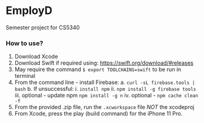 # EmployD
Semester project for CS5340

### How to use?
1. Download Xcode
2. Download Swift if required using: https://swift.org/download/#releases
3. May require the command `$ export TOOLCHAINS=swift` to be run in terminal
4. From the command line - install Firebase:
    a. `curl -sL firebase.tools | bash`
    b. If unsuccessful:
        i. `install npm`
        ii. `npm install -g firebase tools`
        iii. optional - update npm `npm install -g n`
        iv. optional - `npm cache clean -f`
5. From the provided .zip file, run the `.xcworkspace` file *NOT* the xcodeproj
6. From Xcode, press the play (build command) for the iPhone 11 Pro.

